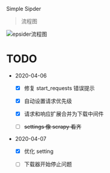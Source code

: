 Simple Sipder



> 流程图

![epsider流程图](https://ftp.bmp.ovh/imgs/2021/04/d835649d0bdd498e.png)

# TODO

- 2020-04-06
    - [x] 修复 start_requests 错误提示
    - [x] 自动设置请求优先级
    - [x] 请求和响应扩展合并为下载中间件
    - [ ] ~~settings 像 scrapy 看齐~~


- 2020-04-07
    - [x] 优化 setting
    - [ ] 下载器开始停止问题
  
